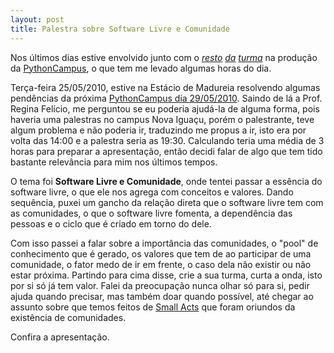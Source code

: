 ```yaml
---
layout: post
title: Palestra sobre Software Livre e Comunidade
---
```


Nos últimos dias estive envolvido junto com o *[resto](http://pythonrio.org) [da](http://dojorio.org) [turma](http://horaextra.org)* na produção da [PythonCampus](http://pythoncampus.org), o que tem me levado algumas horas do dia.

Terça-feira 25/05/2010, estive na Estácio de Madureia resolvendo algumas pendências da próxima [PythonCampus dia 29/05/2010](http://pythoncampus.org). Saindo de lá a Prof. Regina Felício, me perguntou se eu poderia ajudá-la de alguma forma, pois haveria uma palestras no campus Nova Iguaçu, porém o palestrante, teve algum problema e não poderia ir, traduzindo me propus a ir, isto era por volta das 14:00 e a palestra seria as 19:30. Calculando teria uma média de 3 horas para preparar a apresentação, então decidi falar de algo que tem tido bastante relevância para mim nos últimos tempos.

O tema foi **Software Livre e Comunidade**, onde tentei passar a essência do software livre, o que ele nos agrega com conceitos e valores. Dando sequência, puxei um gancho da relação direta que o software livre tem com as comunidades, o que o software livre fomenta, a dependência das pessoas e o ciclo que é criado em torno do dele.

Com isso passei a falar sobre a importância das comunidades, o "pool" de conhecimento que é gerado, os valores que tem de ao participar de uma comunidade, o fator medo de ir em frente, o caso dela não existir ou não estar próxima.
Partindo para cima disse, crie a sua turma, curta a onda, isto por si só já tem valor. Falei da preocupação nunca olhar só para si, pedir ajuda quando precisar, mas também doar quando possível, até chegar ao assunto sobre que temos feitos de [Small Acts](http://smallactsmanifesto.org) que foram oriundos da existência de comunidades.

Confira a apresentação.

<p><script async class="speakerdeck-embed" data-id="5089bd6ab55bd800020014b0" data-ratio="1.3350717079530638" src="//speakerdeck.com/assets/embed.js"></script></p>
